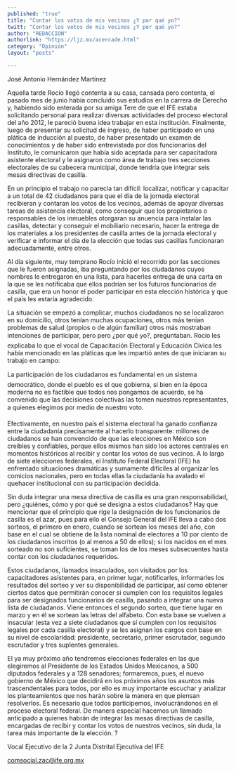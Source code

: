 ```yaml
---
published: "true"
title: "Contar los votos de mis vecinos ¿Y por qué yo?"
twitt: "Contar los votos de mis vecinos ¿Y por qué yo?"
author: "REDACCION"
authorlink: "https://ljz.mx/acercade.html"
category: "Opinión"
layout: "posts"

---
```



  José Antonio Hernández Martínez



Aquella tarde Rocío llegó contenta a su casa, cansada pero contenta, el pasado mes de junio había concluido sus estudios en la carrera de Derecho y, habiendo sido enterada por su amiga Tere de que el IFE estaba solicitando personal para realizar diversas actividades del proceso electoral del año 2012, le pareció buena idea trabajar en esta institución. Finalmente, luego de presentar su solicitud de ingreso, de haber participado en una plática de inducción al puesto, de haber presentado un examen de conocimientos y de haber sido entrevistada por dos funcionarios del Instituto, le comunicaron que había sido aceptada para ser capacitadora asistente electoral y le asignaron como área de trabajo tres secciones electorales de su cabecera municipal, donde tendría que integrar seis mesas directivas de casilla.  

  En un principio el trabajo no parecía tan difícil: localizar, notificar y capacitar a un total de 42 ciudadanos para que el día de la jornada electoral recibieran y contaran los votos de los vecinos, además de apoyar diversas tareas de asistencia electoral, como conseguir que los propietarios o responsables de los inmuebles otorgaran su anuencia para instalar las casillas, detectar y conseguir el mobiliario necesario, hacer la entrega de los materiales a los presidentes de casilla antes de la jornada electoral y verificar e informar el día de la elección que todas sus casillas funcionaran adecuadamente, entre otros.



  Al día siguiente, muy temprano Rocío inició el recorrido por las secciones que le fueron asignadas, iba preguntando por los ciudadanos cuyos nombres le entregaron en una lista, para hacerles entrega de una carta en la que se les notificaba que ellos podrían ser los futuros funcionarios de casilla, que era un honor el poder participar en esta elección histórica y que el país les estaría agradecido.



  La situación se empezó a complicar, muchos ciudadanos no se localizaron en su domicilio, otros tenían muchas ocupaciones, otros más tenían problemas de salud (propios o de algún familiar) otros más mostraban intenciones de participar, pero pero ¿por qué yo?, preguntaban. Rocío les explicaba lo que el vocal de Capacitación Electoral y Educación Cívica les había mencionado en las pláticas que les impartió antes de que iniciaran su trabajo en campo:



  La participación de los ciudadanos es fundamental en un sistema democrático, donde el pueblo es el que gobierna, si bien en la época moderna no es factible que todos nos pongamos de acuerdo, se ha convenido que las decisiones colectivas las tomen nuestros representantes, a quienes elegimos por medio de nuestro voto.



  Efectivamente, en nuestro país el sistema electoral ha ganado confianza entre la ciudadanía precisamente al hacerlo transparente: millones de ciudadanos se han convencido de que las elecciones en México son creíbles y confiables, porque ellos mismos han sido los actores centrales en momentos históricos al recibir y contar los votos de sus vecinos. A lo largo de siete elecciones federales, el Instituto Federal Electoral (IFE) ha enfrentado situaciones dramáticas y sumamente difíciles al organizar los comicios nacionales, pero en todas ellas la ciudadanía ha avalado el quehacer institucional con su participación decidida.



  Sin duda integrar una mesa directiva de casilla es una gran responsabilidad, pero ¿quiénes, cómo y por qué se designa a estos ciudadanos? Hay que mencionar que el principio que rige la designación de los funcionarios de casilla es el azar, pues para ello el Consejo General del IFE lleva a cabo dos sorteos, el primero en enero, cuando se sortean los meses del año, con base en el cual se obtiene de la lista nominal de electores a 10 por ciento de los ciudadanos inscritos (o al menos a 50 de ellos); si los nacidos en el mes sorteado no son suficientes, se toman los de los meses subsecuentes hasta contar con los ciudadanos requeridos.



  Estos ciudadanos, llamados insaculados, son visitados por los capacitadores asistentes para, en primer lugar, notificarles, informarles los resultados del sorteo y ver su disponibilidad de participar, así como obtener ciertos datos que permitirán conocer si cumplen con los requisitos legales para ser designados funcionarios de casilla, pasando a integrar una nueva lista de ciudadanos. Viene entonces el segundo sorteo, que tiene lugar en marzo y en él se sortean las letras del alfabeto. Con esta base se vuelven a insacular (esta vez a siete ciudadanos que sí cumplen con los requisitos legales por cada casilla electoral) y se les asignan los cargos con base en su nivel de escolaridad: presidente, secretario, primer escrutador, segundo escrutador y tres suplentes generales.



  El ya muy próximo año tendremos elecciones federales en las que elegiremos al Presidente de los Estados Unidos Mexicanos, a 500 diputados federales y a 128 senadores; formaremos, pues, el nuevo gobierno de México que decidirá en los próximos años los asuntos más trascendentales para todos, por ello es muy importante escuchar y analizar los planteamientos que nos harán sobre la manera en que piensan resolverlos. Es necesario que todos participemos, involucrándonos en el proceso electoral federal. De manera especial hacemos un llamado anticipado a quienes habrán de integrar las mesas directivas de casilla, encargadas de recibir y contar los votos de nuestros vecinos, sin duda, la tarea más importante de la elección. ?



  Vocal Ejecutivo de la 2 Junta Distrital Ejecutiva del IFE



  comsocial.zac@ife.org.mx

